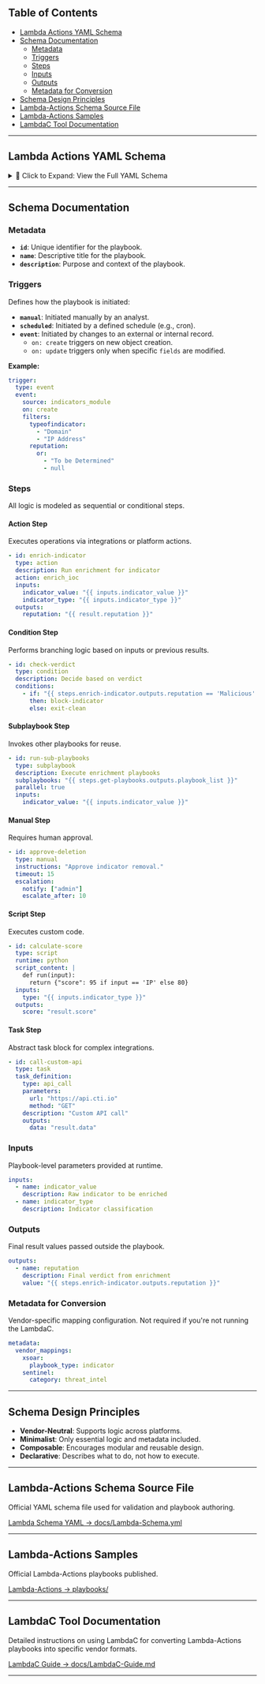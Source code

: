 ## Table of Contents

- [Lambda Actions YAML Schema](#lambda-actions-yaml-schema)
- [Schema Documentation](#schema-documentation)
  - [Metadata](#metadata)
  - [Triggers](#triggers)
  - [Steps](#steps)
  - [Inputs](#inputs)
  - [Outputs](#outputs)
  - [Metadata for Conversion](#metadata-for-conversion)
- [Schema Design Principles](#schema-design-principles)
- [Lambda-Actions Schema Source File](#Lambda-Actions-Schema-Source-File)
- [Lambda-Actions Samples](#Lambda-Actions-Samples)
- [LambdaC Tool Documentation](#lambdac-tool-documentation)

---

## Lambda Actions YAML Schema

<details>
<summary>📄 Click to Expand: View the Full YAML Schema</summary>

```yaml
# Top-level metadata for Lambda-Action playbook identification and management
id: STRING
name: STRING
description: STRING

# Trigger definition
trigger:
  type: ENUM(manual | scheduled | event)
  schedule: STRING
  event:
    source: STRING
    on: ENUM(create | update)
    fields: [STRING]
    filters: MAP

# Steps definition
steps:
  - id: STRING
    type: ENUM(action | condition | subplaybook | manual | script | task)
    description: STRING

    action: STRING
    connector: STRING (optional)
    inputs: MAP
    outputs: MAP

    conditions:
      - if: STRING
        then: STRING
        else: STRING

    subplaybooks: [STRING]
    parallel: BOOLEAN
    inputs: MAP
    outputs: MAP

    instructions: STRING
    timeout: INTEGER
    escalation:
      notify: [STRING]
      escalate_after: INTEGER

    runtime: ENUM(python | javascript | lua)
    script_content: STRING
    inputs: MAP
    outputs: MAP

    task_definition:
      type: STRING
      parameters: MAP
      description: STRING
      outputs: MAP

# Inputs to the playbook
inputs:
  - name: STRING
    description: STRING
    default: ANY

# Outputs from the playbook
outputs:
  - name: STRING
    description: STRING
    value: ANY

# Metadata for conversion purposes
metadata:
  vendor_mappings: MAP
```

</details>

---

## Schema Documentation

### Metadata

- **`id`**: Unique identifier for the playbook.
- **`name`**: Descriptive title for the playbook.
- **`description`**: Purpose and context of the playbook.

### Triggers

Defines how the playbook is initiated:

- **`manual`**: Initiated manually by an analyst.
- **`scheduled`**: Initiated by a defined schedule (e.g., cron).
- **`event`**: Initiated by changes to an external or internal record.
  - `on: create` triggers on new object creation.
  - `on: update` triggers only when specific `fields` are modified.

**Example:**
```yaml
trigger:
  type: event
  event:
    source: indicators_module
    on: create
    filters:
      typeofindicator:
        - "Domain"
        - "IP Address"
      reputation:
        or:
          - "To be Determined"
          - null
```

### Steps

All logic is modeled as sequential or conditional steps.

#### Action Step
Executes operations via integrations or platform actions.
```yaml
- id: enrich-indicator
  type: action
  description: Run enrichment for indicator
  action: enrich_ioc
  inputs:
    indicator_value: "{{ inputs.indicator_value }}"
    indicator_type: "{{ inputs.indicator_type }}"
  outputs:
    reputation: "{{ result.reputation }}"
```

#### Condition Step
Performs branching logic based on inputs or previous results.
```yaml
- id: check-verdict
  type: condition
  description: Decide based on verdict
  conditions:
    - if: "{{ steps.enrich-indicator.outputs.reputation == 'Malicious' }}"
      then: block-indicator
      else: exit-clean
```

#### Subplaybook Step
Invokes other playbooks for reuse.
```yaml
- id: run-sub-playbooks
  type: subplaybook
  description: Execute enrichment playbooks
  subplaybooks: "{{ steps.get-playbooks.outputs.playbook_list }}"
  parallel: true
  inputs:
    indicator_value: "{{ inputs.indicator_value }}"
```

#### Manual Step
Requires human approval.
```yaml
- id: approve-deletion
  type: manual
  instructions: "Approve indicator removal."
  timeout: 15
  escalation:
    notify: ["admin"]
    escalate_after: 10
```

#### Script Step
Executes custom code.
```yaml
- id: calculate-score
  type: script
  runtime: python
  script_content: |
    def run(input):
      return {"score": 95 if input == 'IP' else 80}
  inputs:
    type: "{{ inputs.indicator_type }}"
  outputs:
    score: "result.score"
```

#### Task Step
Abstract task block for complex integrations.
```yaml
- id: call-custom-api
  type: task
  task_definition:
    type: api_call
    parameters:
      url: "https://api.cti.io"
      method: "GET"
    description: "Custom API call"
    outputs:
      data: "result.data"
```

### Inputs

Playbook-level parameters provided at runtime.
```yaml
inputs:
  - name: indicator_value
    description: Raw indicator to be enriched
  - name: indicator_type
    description: Indicator classification
```

### Outputs

Final result values passed outside the playbook.
```yaml
outputs:
  - name: reputation
    description: Final verdict from enrichment
    value: "{{ steps.enrich-indicator.outputs.reputation }}"
```

### Metadata for Conversion

Vendor-specific mapping configuration. Not required if you're not running the LambdaC.
```yaml
metadata:
  vendor_mappings:
    xsoar:
      playbook_type: indicator
    sentinel:
      category: threat_intel
```
---

## Schema Design Principles

- **Vendor-Neutral**: Supports logic across platforms.
- **Minimalist**: Only essential logic and metadata included.
- **Composable**: Encourages modular and reusable design.
- **Declarative**: Describes what to do, not how to execute.
---

## Lambda-Actions Schema Source File

Official YAML schema file used for validation and playbook authoring.

[Lambda Schema YAML → docs/Lambda-Schema.yml](./Lambda-Schema.yml)

---

## Lambda-Actions Samples

Official Lambda-Actions playbooks published.

[Lambda-Actions → playbooks/](././playbooks)

---

## LambdaC Tool Documentation

Detailed instructions on using LambdaC for converting Lambda-Actions playbooks into specific vendor formats.

[LambdaC Guide → docs/LambdaC-Guide.md](./LambdaC-Guide.md)

---
